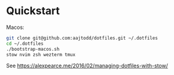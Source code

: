 # Quickstart

Macos:

```sh
git clone git@github.com:aajtodd/dotfiles.git ~/.dotfiles
cd ~/.dotfiles
./bootstrap-macos.sh
stow nvim zsh wezterm tmux
```

See https://alexpearce.me/2016/02/managing-dotfiles-with-stow/

